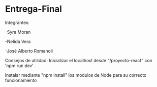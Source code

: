 # Entrega-Final

Integrantes:

-Syra Moran

-Nelida Vera

-José Alberto Romanoli

Consejos de utilidad: 
Inicializar el localhost desde "/proyecto-react" con 'npm run dev'

Instalar mediante "npm install" los modulos de Node para su correcto funcionamiento
